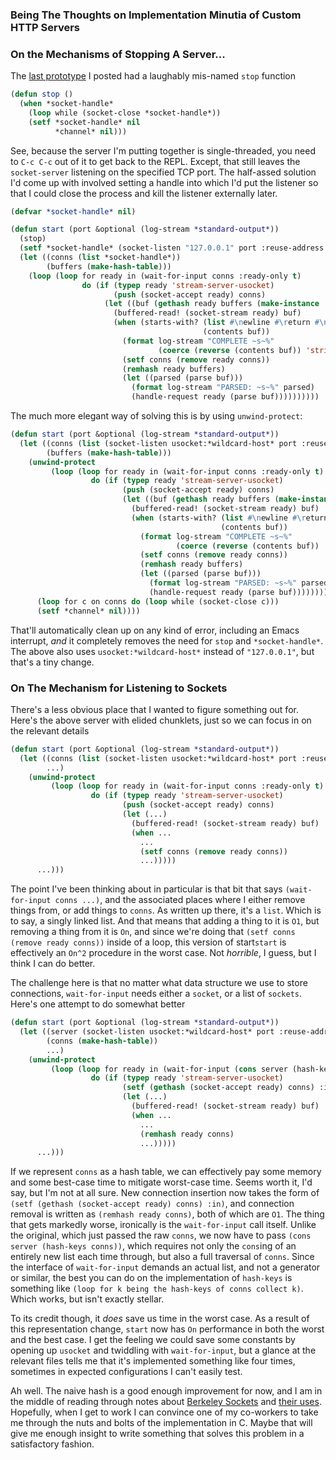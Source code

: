 ### Being The Thoughts on Implementation Minutia of Custom HTTP Servers

### On the Mechanisms of Stopping A Server...

The [last prototype](http://langnostic.blogspot.ca/2013/09/deal-journal-interlude-one-treatise-on.html) I posted had a laughably mis-named `stop` function

```lisp
(defun stop ()
  (when *socket-handle*
    (loop while (socket-close *socket-handle*))
    (setf *socket-handle* nil
          *channel* nil)))
```

See, because the server I'm putting together is single-threaded, you need to `C-c C-c` out of it to get back to the REPL. Except, that still leaves the `socket-server` listening on the specified TCP port. The half-assed solution I'd come up with involved setting a handle into which I'd put the listener so that I could close the process and kill the listener externally later.

```lisp
(defvar *socket-handle* nil)

(defun start (port &optional (log-stream *standard-output*))
  (stop)  
  (setf *socket-handle* (socket-listen "127.0.0.1" port :reuse-address t))
  (let ((conns (list *socket-handle*))
        (buffers (make-hash-table)))
    (loop (loop for ready in (wait-for-input conns :ready-only t)
                do (if (typep ready 'stream-server-usocket)
                       (push (socket-accept ready) conns)
                     (let ((buf (gethash ready buffers (make-instance 'buffer))))
                       (buffered-read! (socket-stream ready) buf)
                       (when (starts-with? (list #\newline #\return #\newline #\return)
                                           (contents buf))
                         (format log-stream "COMPLETE ~s~%"
                                 (coerce (reverse (contents buf)) 'string))
                         (setf conns (remove ready conns))
                         (remhash ready buffers)
                         (let ((parsed (parse buf)))
                           (format log-stream "PARSED: ~s~%" parsed)
                           (handle-request ready (parse buf))))))))))
```

The much more elegant way of solving this is by using `unwind-protect`:

```lisp
(defun start (port &optional (log-stream *standard-output*))
  (let ((conns (list (socket-listen usocket:*wildcard-host* port :reuse-address t)))
        (buffers (make-hash-table)))
    (unwind-protect
         (loop (loop for ready in (wait-for-input conns :ready-only t)
                  do (if (typep ready 'stream-server-usocket)
                         (push (socket-accept ready) conns)
                         (let ((buf (gethash ready buffers (make-instance 'buffer))))
                           (buffered-read! (socket-stream ready) buf)
                           (when (starts-with? (list #\newline #\return #\newline #\return)
                                               (contents buf))
                             (format log-stream "COMPLETE ~s~%"
                                     (coerce (reverse (contents buf)) 'string))
                             (setf conns (remove ready conns))
                             (remhash ready buffers)
                             (let ((parsed (parse buf)))
                               (format log-stream "PARSED: ~s~%" parsed)
                               (handle-request ready (parse buf))))))))
      (loop for c on conns do (loop while (socket-close c)))
      (setf *channel* nil))))
```

That'll automatically clean up on any kind of error, including an Emacs interrupt, *and* it completely removes the need for `stop` and `*socket-handle*`. The above also uses `usocket:*wildcard-host*` instead of `"127.0.0.1"`, but that's a tiny change.

### On The Mechanism for Listening to Sockets

There's a less obvious place that I wanted to figure something out for. Here's the above server with elided chunklets, just so we can focus in on the relevant details

```lisp
(defun start (port &optional (log-stream *standard-output*))
  (let ((conns (list (socket-listen usocket:*wildcard-host* port :reuse-address t)))
        ...)
    (unwind-protect
         (loop (loop for ready in (wait-for-input conns :ready-only t)
                  do (if (typep ready 'stream-server-usocket)
                         (push (socket-accept ready) conns)
                         (let (...)
                           (buffered-read! (socket-stream ready) buf)
                           (when ...
                             ...
                             (setf conns (remove ready conns))
                             ...)))))
      ...)))
```

The point I've been thinking about in particular is that bit that says `(wait-for-input conns ...)`, and the associated places where I either remove things from, or add things to `conns`. As written up there, it's a `list`. Which is to say, a singly linked list. And that means that adding a thing to it is `O1`, but removing a thing from it is `On`, and since we're doing that `(setf conns (remove ready conns))` inside of a loop, this version of start`start` is effectively an `On^2` procedure in the worst case. Not *horrible*, I guess, but I think I can do better.

The challenge here is that no matter what data structure we use to store connections, `wait-for-input` needs either a `socket`, or a list of `sockets`. Here's one attempt to do somewhat better

```lisp
(defun start (port &optional (log-stream *standard-output*))
  (let ((server (socket-listen usocket:*wildcard-host* port :reuse-address t))
        (conns (make-hash-table))
        ...)
    (unwind-protect
         (loop (loop for ready in (wait-for-input (cons server (hash-keys conns)) :ready-only t)
                  do (if (typep ready 'stream-server-usocket)
                         (setf (gethash (socket-accept ready) conns) :in)
                         (let (...)
                           (buffered-read! (socket-stream ready) buf)
                           (when ...
                             ...
                             (remhash ready conns)
                             ...)))))
      ...)))
```

If we represent `conns` as a hash table, we can effectively pay some memory and some best-case time to mitigate worst-case time. Seems worth it, I'd say, but I'm not at all sure. New connection insertion now takes the form of `(setf (gethash (socket-accept ready) conns) :in)`, and connection removal is written as `(remhash ready conns)`, both of which are `O1`. The thing that gets markedly worse, ironically is the `wait-for-input` call itself. Unlike the original, which just passed the raw `conns`, we now have to pass `(cons server (hash-keys conns))`, which requires not only the `cons`ing of an entirely new list each time through, but also a full traversal of `conns`. Since the interface of `wait-for-input` demands an actual list, and not a generator or similar, the best you can do on the implementation of `hash-keys` is something like `(loop for k being the hash-keys of conns collect k)`. Which works, but isn't exactly stellar.

To its credit though, it *does* save us time in the worst case. As a result of this representation change, `start` now has `On` performance in both the worst and the best case. I get the feeling we could save some constants by opening up `usocket` and twiddling with `wait-for-input`, but a glance at the relevant files tells me that it's implemented something like four times, sometimes in expected configurations I can't easily test.

Ah well. The naive hash is a good enough improvement for now, and I am in the middle of reading through notes about [Berkeley Sockets](http://en.wikipedia.org/wiki/Berkeley_sockets) and [their uses](http://beej.us/guide/bgnet/output/html/singlepage/bgnet.html#man). Hopefully, when I get to work I can convince one of my co-workers to take me through the nuts and bolts of the implementation in C. Maybe that will give me enough insight to write something that solves this problem in a satisfactory fashion.
